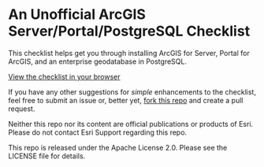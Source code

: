 An Unofficial ArcGIS Server/Portal/PostgreSQL Checklist
======================

This checklist helps get you through installing ArcGIS for Server, Portal for ArcGIS, and an enterprise geodatabase in PostgreSQL.

[View the checklist in your browser](https://cdn.rawgit.com/garys-esri/arcgis-setup-checklist/da66f00d8d2fc133246a3b2b731425d979a138d8/html/checklist.html)

If you have any other suggestions for *simple* enhancements to the checklist, feel free to submit an issue or, better yet, [fork this repo](https://github.com/garys-esri/arcgis-setup-checklist/fork) and create a pull request.

Neither this repo nor its content are official publications or products of Esri. Please do not contact Esri Support regarding this repo.

This repo is released under the Apache License 2.0. Please see the LICENSE file for details.
